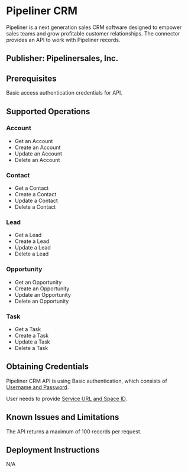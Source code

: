 # Pipeliner CRM
Pipeliner is a next generation sales CRM software designed to empower sales teams and grow profitable customer relationships. The connector provides an API to work with Pipeliner records.

## Publisher: Pipelinersales, Inc.

## Prerequisites
Basic access authentication credentials for API.

## Supported Operations

### Account
- Get an Account
- Create an Account
- Update an Account
- Delete an Account

### Contact
- Get a Contact
- Create a Contact
- Update a Contact
- Delete a Contact

### Lead
- Get a Lead
- Create a Lead
- Update a Lead
- Delete a Lead

### Opportunity
- Get an Opportunity
- Create an Opportunity
- Update an Opportunity
- Delete an Opportunity

### Task
- Get a Task
- Create a Task
- Update a Task
- Delete a Task

## Obtaining Credentials
Pipeliner CRM API is using Basic authentication, which consists of [Username and Password](https://help.pipelinersales.com/en/articles/3811347-accessing-the-pipeliner-api-key).

User needs to provide [Service URL and Space ID](https://developers.pipelinersales.com/api-docs/overview/authentication).

## Known Issues and Limitations
The API returns a maximum of 100 records per request.

## Deployment Instructions
N/A

